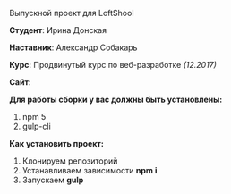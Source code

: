 Выпускной проект для LoftShool

**Студент**: Ирина Донская

**Наставник**: Александр Собакарь

**Курс**: Продвинутый курс по веб-разработке *(12.2017)*

**Сайт**: 

**Для работы сборки у вас должны быть установлены:**

1. npm 5
2. gulp-cli

**Как установить проект:**

1. Клонируем репозиторий
2. Устанавливаем зависимости  **npm i**
3. Запускаем **gulp**
